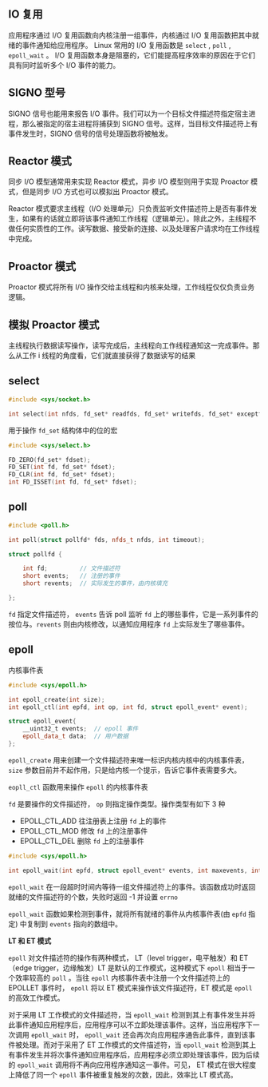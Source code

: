 ## IO 复用

应用程序通过 I/O 复用函数向内核注册一组事件，内核通过 I/O 复用函数把其中就绪的事件通知给应用程序。 Linux 常用的 I/O 复用函数是 `select` , `poll` , `epoll_wait` 。 I/O 复用函数本身是阻塞的，它们能提高程序效率的原因在于它们具有同时监听多个 I/O 事件的能力。



## SIGNO 型号

SIGNO 信号也能用来报告 I/O 事件。我们可以为一个目标文件描述符指定宿主进程，那么被指定的宿主进程将捕获到 SIGNO 信号。这样，当目标文件描述符上有事件发生时，SIGNO 信号的信号处理函数将被触发。



## Reactor 模式

同步 I/O 模型通常用来实现 Reactor 模式，异步 I/O 模型则用于实现 Proactor 模式，但是同步 I/O 方式也可以模拟出 Proactor 模式。

Reactor 模式要求主线程（I/O 处理单元）只负责监听文件描述符上是否有事件发生，如果有的话就立即将该事件通知工作线程（逻辑单元）。除此之外，主线程不做任何实质性的工作。读写数据、接受新的连接、以及处理客户请求均在工作线程中完成。



## Proactor 模式

Proactor 模式将所有 I/O 操作交给主线程和内核来处理，工作线程仅仅负责业务逻辑。



## 模拟 Proactor 模式

主线程执行数据读写操作，读写完成后，主线程向工作线程通知这一完成事件。那么从工作 i 线程的角度看，它们就直接获得了数据读写的结果



## select

```c++
#include <sys/socket.h>

int select(int nfds, fd_set* readfds, fd_set* writefds, fd_set* exceptfds, struct timeval* timeout); 

```

用于操作 `fd_set` 结构体中的位的宏

```c++
#include <sys/select.h>

FD_ZERO(fd_set* fdset);
FD_SET(int fd, fd_set* fdset);
FD_CLR(int fd, fd_set* fdset);
int FD_ISSET(int fd, fd_set* fdset);
```



## poll

```c++
#include <poll.h>

int poll(struct pollfd* fds, nfds_t nfds, int timeout); 

struct pollfd {

    int fd;  		// 文件描述符
    short events;  	// 注册的事件
    short revents;  // 实际发生的事件，由内核填充

}; 

```

`fd` 指定文件描述符， `events` 告诉 poll 监听 `fd` 上的哪些事件，它是一系列事件的按位与。`revents` 则由内核修改，以通知应用程序 `fd` 上实际发生了哪些事件。



## epoll 

内核事件表

```c++
#include <sys/epoll.h>

int epoll_create(int size);
int epoll_ctl(int epfd, int op, int fd, struct epoll_event* event);

struct epoll_event{
    __uint32_t events;  // epoll 事件
    epoll_data_t data;  // 用户数据
};
```

`epoll_create` 用来创建一个文件描述符来唯一标识内核内核中的内核事件表， `size` 参数目前并不起作用，只是给内核一个提示，告诉它事件表需要多大。

`eopll_ctl` 函数用来操作 `epoll` 的内核事件表

`fd` 是要操作的文件描述符， `op` 则指定操作类型。操作类型有如下 3 种

* EPOLL_CTL_ADD 往注册表上注册 `fd` 上的事件
* EPOLL_CTL_MOD 修改 `fd` 上的注册事件
* EPOLL_CTL_DEL 删除 `fd` 上的注册事件

```c++
#include <sys/epoll.h>

int epoll_wait(int epfd, struct epoll_event* events, int maxevents, int timeout); 
```

`epoll_wait` 在一段超时时间内等待一组文件描述符上的事件。该函数成功时返回就绪的文件描述符的个数，失败时返回 -1 并设置 `errno`

`epoll_wait` 函数如果检测到事件，就将所有就绪的事件从内核事件表(由 `epfd` 指定) 中复制到 `events` 指向的数组中。

**LT 和 ET 模式**

`epoll` 对文件描述符的操作有两种模式， LT（level trigger，电平触发）和 ET（edge trigger，边缘触发）LT 是默认的工作模式，这种模式下 `epoll` 相当于一个效率较高的 `poll` 。当往 `epoll` 内核事件表中注册一个文件描述符上的 EPOLLET 事件时， `epoll` 将以 ET 模式来操作该文件描述符，ET 模式是 `epoll` 的高效工作模式。

对于采用 LT 工作模式的文件描述符，当 `epoll_wait` 检测到其上有事件发生并将此事件通知应用程序后，应用程序可以不立即处理该事件。这样，当应用程序下一次调用 `epoll_wait` 时， `epoll_wait` 还会再次向应用程序通告此事件，直到该事件被处理。而对于采用了 ET 工作模式的文件描述符，当 `epoll_wait` 检测到其上有事件发生并将次事件通知应用程序后，应用程序必须立即处理该事件，因为后续的 `epoll_wait` 调用将不再向应用程序通知这一事件。可见， ET 模式在很大程度上降低了同一个 `epoll` 事件被重复触发的次数，因此，效率比 LT 模式高。
